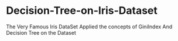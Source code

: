 # Decision-Tree-on-Iris-Dataset
The Very Famous Iris DataSet
Applied the concepts of GiniIndex And Decision Tree on the Dataset
